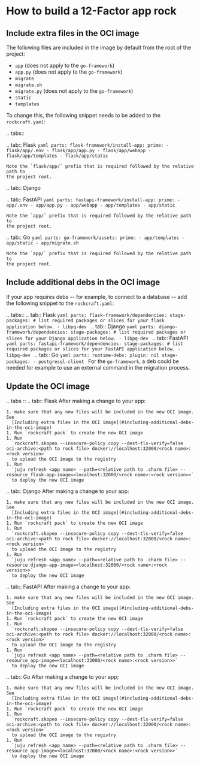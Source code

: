 # How to build a 12-Factor app rock

## Include extra files in the OCI image

The following files are included in the image by default from the root of the project:

- `app` (does not apply to the `go-framework`)
- `app.py` (does not apply to the `go-framework`)
- `migrate`
- `migrate.sh`
- `migrate.py` (does not apply to the `go-framework`)
- `static`
- `templates`

To change this, the following snippet needs to be added to the `rockcraft.yaml`:

.. tabs::

  .. tab:: Flask
    ```yaml
    parts:
      flask-framework/install-app:
        prime:
          - flask/app/.env
          - flask/app/app.py
          - flask/app/webapp
          - flask/app/templates
          - flask/app/static
    ```

    Note the `flask/app/` prefix that is required followed by the relative path to
    the project root.

  .. tab:: Django

  .. tab:: FastAPI
    ```yaml
    parts:
      fastapi-framework/install-app:
        prime:
          - app/.env
          - app/app.py
          - app/webapp
          - app/templates
          - app/static
    ```
    
    Note the `app/` prefix that is required followed by the relative path to
    the project root.

  .. tab:: Go
    ```yaml
    parts:
      go-framework/assets:
        prime:
          - app/templates
          - app/static
          - app/migrate.sh
    ```
    
    Note the `app/` prefix that is required followed by the relative path to
    the project root.

## Include additional debs in the OCI image

If your app requires debs -- for example, to connect to a database -- add the
following snippet to the `rockcraft.yaml`:

.. tabs::
  .. tab:: Flask
    ```yaml
    parts:
      flask-framework/dependencies:
        stage-packages:
          # list required packages or slices for your flask application below.
          - libpq-dev
    ```
  .. tab:: Django
    ```yaml
    parts:
      django-framework/dependencies:
        stage-packages:
          # list required packages or slices for your Django application below.
          - libpq-dev
    ```
  .. tab:: FastAPI
    ```yaml
    parts:
      fastapi-framework/dependencies:
        stage-packages:
          # list required packages or slices for your FastAPI application below.
          - libpq-dev
    ```
  .. tab:: Go
    ```yaml
    parts:
      runtime-debs:
        plugin: nil
        stage-packages:
          - postgresql-client
    ```
    For the `go-framework`, a deb could be needed for example to use an external command in the migration process.

## Update the OCI image

.. tabs ::
  .. tab:: Flask
    After making a change to your app:
    
    1. make sure that any new files will be included in the new OCI image. See
      [Including extra files in the OCI image](#including-additional-debs-in-the-oci-image)
    1. Run `rockcraft pack` to create the new OCI image
    1. Run
      `rockcraft.skopeo --insecure-policy copy --dest-tls-verify=false oci-archive:<path to rock file> docker://localhost:32000/<rock name>:<rock version>`
      to upload the OCI image to the registry
    1. Run
      `juju refresh <app name> --path=<relative path to .charm file> --resource flask-app-image=<localhost:32000/<rock name>:<rock version>>`
      to deploy the new OCI image

  .. tab:: Django
    After making a change to your app:
    
    1. make sure that any new files will be included in the new OCI image. See
      [Including extra files in the OCI image](#including-additional-debs-in-the-oci-image)
    1. Run `rockcraft pack` to create the new OCI image
    1. Run
      `rockcraft.skopeo --insecure-policy copy --dest-tls-verify=false oci-archive:<path to rock file> docker://localhost:32000/<rock name>:<rock version>`
      to upload the OCI image to the registry
    1. Run
      `juju refresh <app name> --path=<relative path to .charm file> --resource django-app-image=<localhost:32000/<rock name>:<rock version>>`
      to deploy the new OCI image

  .. tab:: FastAPI
    After making a change to your app:
    
    1. make sure that any new files will be included in the new OCI image. See
      [Including extra files in the OCI image](#including-additional-debs-in-the-oci-image)
    1. Run `rockcraft pack` to create the new OCI image
    1. Run
      `rockcraft.skopeo --insecure-policy copy --dest-tls-verify=false oci-archive:<path to rock file> docker://localhost:32000/<rock name>:<rock version>`
      to upload the OCI image to the registry
    1. Run
      `juju refresh <app name> --path=<relative path to .charm file> --resource app-image=<localhost:32000/<rock name>:<rock version>>`
      to deploy the new OCI image

  .. tab:: Go
    After making a change to your app;
    
    1. make sure that any new files will be included in the new OCI image. See
      [Including extra files in the OCI image](#including-additional-debs-in-the-oci-image)
    1. Run `rockcraft pack` to create the new OCI image
    1. Run
      `rockcraft.skopeo --insecure-policy copy --dest-tls-verify=false oci-archive:<path to rock file> docker://localhost:32000/<rock name>:<rock version>`
      to upload the OCI image to the registry
    1. Run
      `juju refresh <app name> --path=<relative path to .charm file> --resource app-image=<localhost:32000/<rock name>:<rock version>>`
      to deploy the new OCI image
